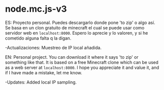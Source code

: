 # node.mc.js-v3

ES: Proyecto personal. Puedes descargarlo donde pone 'to zip' o algo así. Se basa en un clon gratuito de minecraft el cual se puede usar como servidor web en `localhost:8000`. Espero lo aprecie y lo valoren, y si he cometido alguna falta q la digan.

-Actualizaciones:
Muestreo de IP local añadida.



EN: Personal project. You can download it where it says 'to zip' or something like that. It is based on a free Minecraft clone which can be used as a web server at `localhost:8000`. I hope you appreciate it and value it, and if I have made a mistake, let me know.

-Updates:
Added local IP sampling.
